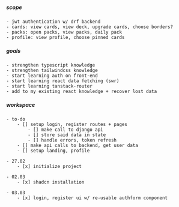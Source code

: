 ##### scope

    - jwt authentication w/ drf backend
    - cards: view cards, view deck, upgrade cards, choose borders?
    - packs: open packs, view packs, daily pack
    - profile: view profile, choose pinned cards

##### goals

    - strengthen typescript knowledge
    - strengthen tailwindcss knowledge
    - start learning auth on front-end
    - start learning react data fetching (swr)
    - start learning tanstack-router
    - add to my existing react knowledge + recover lost data

##### workspace

    - to-do
        - [] setup login, register routes + pages
            - [] make call to django api
            - [] store said data in state
            - [] handle errors, token refresh
        - [] make api calls to backend, get user data
        - [] setup landing, profile

    - 27.02
        - [x] initialize project

    - 02.03
        - [x] shadcn installation

    - 03.03
        - [x] login, register ui w/ re-usable authform component
